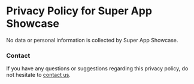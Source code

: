 # Privacy Policy for Super App Showcase

No data or personal information is collected by Super App Showcase.

### Contact

If you have any questions or suggestions regarding this privacy policy, do not hesitate to [contact us](mailto:superapp@callstack.com).
